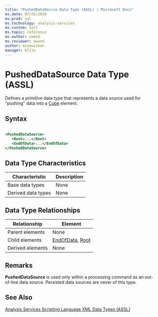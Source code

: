 ```yaml
---
title: "PushedDataSource Data Type (ASSL) | Microsoft Docs"
ms.date: 07/25/2018
ms.prod: sql
ms.technology: analysis-services
ms.custom: assl
ms.topic: reference
ms.author: owend
ms.reviewer: owend
author: minewiskan
manager: kfile
---
```

# PushedDataSource Data Type (ASSL)

  Defines a primitive data type that represents a data source used for "pushing" data into a [Cube](../objects/cube-element-assl.md) element.  
  
## Syntax  
  
```xml  
  
<PushedDataSource>  
   <Root>...</Root>  
   <EndOfData>...</EndOfData>  
</PushedDataSource>  
```  
  
## Data Type Characteristics  
  
|Characteristic|Description|  
|--------------------|-----------------|  
|Base data types|None|  
|Derived data types|None|  
  
## Data Type Relationships  
  
|Relationship|Element|  
|------------------|-------------|  
|Parent elements|None|  
|Child elements|[EndOfData](../properties/endofdata-element-assl.md), [Root](../properties/root-element-assl.md)|  
|Derived elements|None|  
  
## Remarks  
 **PushedDataSource** is used only within a processing command as an out-of-line data source. Persisted data sources are never of this type.  
  
## See Also  
 [Analysis Services Scripting Language XML Data Types &#40;ASSL&#41;](analysis-services-scripting-language-xml-data-types-assl.md)  
  
  
